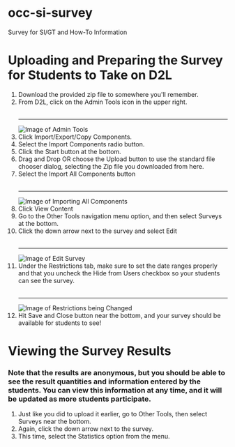 # occ-si-survey
Survey for SI/GT and How-To Information


# Uploading and Preparing the Survey for Students to Take on D2L

1.   Download the provided zip file to somewhere you'll remember.
2.   From D2L, click on the Admin Tools icon in the upper right.<br><br><hr> ![Image of Admin Tools](https://i.ibb.co/ZTdDxd2/1-admin-tools.png)
3.   Click Import/Export/Copy Components.
4.   Select the Import Components radio button.
5.   Click the Start button at the bottom.
6.   Drag and Drop OR choose the Upload button to use the standard file chooser dialog, selecting the Zip file you downloaded from here.
7.   Select the Import All Components button<br><br> <hr> ![Image of Importing All Components](https://i.ibb.co/J58MXVv/2-import-components.png)
8.   Click View Content
9.   Go to the Other Tools navigation menu option, and then select Surveys at the bottom.
10.  Click the down arrow next to the survey and select Edit<br><br> <hr> ![Image of Edit Survey](https://i.ibb.co/FbKn1b3/3-edit-survey.png)
11.  Under the Restrictions tab, make sure to set the date ranges properly and that you uncheck the Hide from Users checkbox so your students can see the survey.<br><br><hr> ![Image of Restrictions being Changed](https://i.ibb.co/BzG556C/4-restrictions.png)
12.  Hit Save and Close button near the bottom, and your survey should be available for students to see!

# Viewing the Survey Results

### Note that the results are anonymous, but you should be able to see the result quantities and information entered by the students.  You can view this information at any time, and it will be updated as more students participate.

1.   Just like you did to upload it earlier, go to Other Tools, then select Surveys near the bottom.
2.   Again, click the down arrow next to the survey.
3.   This time, select the Statistics option from the menu.
